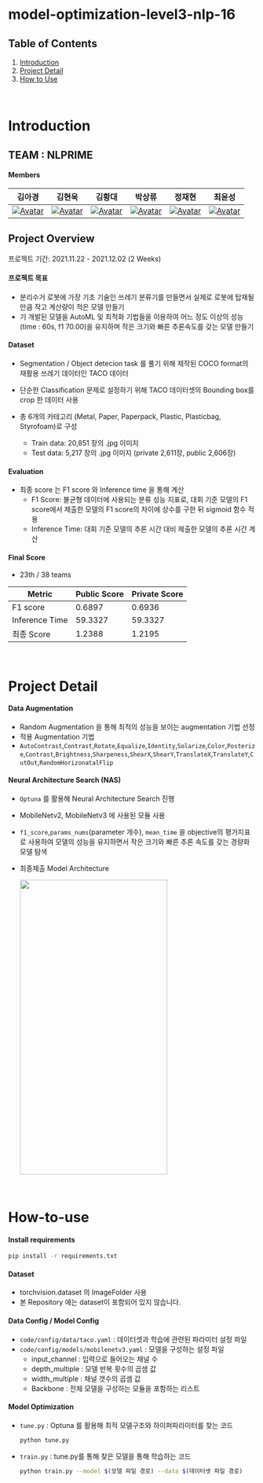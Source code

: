 # model-optimization-level3-nlp-16

## Table of Contents

1. [Introduction](#introduction)
2. [Project Detail](#project-detail)
3. [How to Use](#how-to-use)

<br/>


# Introduction

## TEAM : NLPRIME

#### Members

|                            김아경                            |                            김현욱                            |                            김황대                            |                            박상류                            |                            정재현                            |                            최윤성                            |
| :----------------------------------------------------------: | :----------------------------------------------------------: | :----------------------------------------------------------: | :----------------------------------------------------------: | :----------------------------------------------------------: | :----------------------------------------------------------: |
| [![Avatar](https://avatars.githubusercontent.com/u/70522267?v=4)](https://github.com/EP000) | [![Avatar](https://avatars.githubusercontent.com/u/31470457?v=4)](https://github.com/powerwook) | [![Avatar](https://avatars.githubusercontent.com/u/59689327?v=4)](https://github.com/kimhwangdae) | [![Avatar](https://avatars.githubusercontent.com/u/60460317?v=4)](https://github.com/psrpsj) | [![Avatar](https://avatars.githubusercontent.com/u/13325436?v=4)](https://github.com/JHyunJung) | [![Avatar](https://avatars.githubusercontent.com/u/80210706?v=4)](https://github.com/choi-yunsung) |



## Project Overview

프로젝트 기간: 2021.11.22 - 2021.12.02 (2 Weeks)

#### 프로젝트 목표

- 분리수거 로봇에 가장 기초 기술인 쓰레기 분류기를 만들면서 실제로 로봇에 탑재될 만큼 작고 계산량이 적은 모델 만들기
- 기 개발된 모델을 AutoML 및 최적화 기법들을 이용하여 어느 정도 이상의 성능(time : 60s, f1 70.00)을 유지하며 작은 크기와 빠른 추론속도를 갖는 모델 만들기

#### Dataset

- Segmentation / Object detecion task 를 풀기 위해 제작된 COCO format의 재활용 쓰레기 데이터인 TACO 데이터
- 단순한 Classification 문제로 설정하기 위해 TACO 데이터셋의 Bounding box를 crop 한 데이터 사용

- 총 6개의 카테고리 (Metal, Paper, Paperpack, Plastic, Plasticbag, Styrofoam)로 구성
  - Train data: 20,851 장의 .jpg 이미지
  - Test data: 5,217 장의 .jpg 이미지 (private 2,611장, public 2,606장)

#### Evaluation

- 최종 score 는 F1 score 와 Inference time 을 통해 계산
  - F1 Score: 불균형 데이터에 사용되는 분류 성능 지표로, 대회 기준 모델의 F1 score에서 제출한 모델의 F1 score의 차이에 상수를 구한 뒤 sigmoid 함수 적용
  - Inference Time: 대회 기준 모델의 추론 시간 대비 제출한 모델의 추론 시간 계산

#### Final Score

- 23th / 38 teams

| Metric         | Public Score | Private Score |
| -------------- | ------------ | ------------- |
| F1 score       | 0.6897       | 0.6936        |
| Inference Time | 59.3327      | 59.3327       |
| 최종 Score     | 1.2388       | 1.2195        |


<br/>


# Project Detail

#### Data Augmentation

- Random Augmentation 을 통해 최적의 성능을 보이는 augmentation 기법 선정
- 적용 Augmentation 기법
- `AutoContrast`,`Contrast`,`Rotate`,`Equalize`,`Identity`,`Solarize`,`Color`,`Posterize`,`Contrast`,`Brightness`,`Sharpeness`,`ShearX`,`ShearY`,`TranslateX`,`TranslateY`,`CutOut`,`RandomHorizonatalFlip`

#### Neural Architecture Search (NAS)

- `Optuna` 를 활용해 Neural Architecture Search 진행
- MobileNetv2, MobileNetv3 에 사용된 모듈 사용
- `f1_score`,`params_nums`(parameter 개수), `mean_time` 을 objective의 평가지표로 사용하여 모델의 성능을 유지하면서 작은 크기와 빠른 추론 속도를 갖는 경량화 모델 탐색
- 최종제출 Model Architecture

  <img src="https://user-images.githubusercontent.com/80210706/145322846-a85d0e91-5735-429b-ad5f-2b0800b7393d.png"  width="300" height="600">


<br/>



# How-to-use

#### Install requirements

```bash
pip install -r requirements.txt
```

#### Dataset

- torchvision.dataset 의 ImageFolder 사용
- 본 Repository 에는 dataset이 포함되어 있지 않습니다.

#### Data Config / Model Config

- `code/config/data/taco.yaml` : 데이터셋과 학습에 관련된 파라미터 설정 파일
- `code/config/models/mobilenetv3.yaml` : 모델을 구성하는 설정 파일
  - input_channel : 입력으로 들어오는 채널 수
  - depth_multiple : 모델 반복 횟수의 곱셈 값
  - width_multiple : 채널 갯수의 곱셈 값
  - Backbone : 전체 모델을 구성하는 모듈을 포함하는 리스트

#### Model Optimization

- `tune.py` : Optuna 를 활용해 최적 모델구조와 하이퍼파라미터를 찾는 코드

  ```bash
  python tune.py
  ```

- `train.py` : tune.py를 통해 찾은 모델을 통해 학습하는 코드

  ```bash
  python train.py --model $(모델 파일 경로) --data $(데이터셋 파일 경로)
  ```
